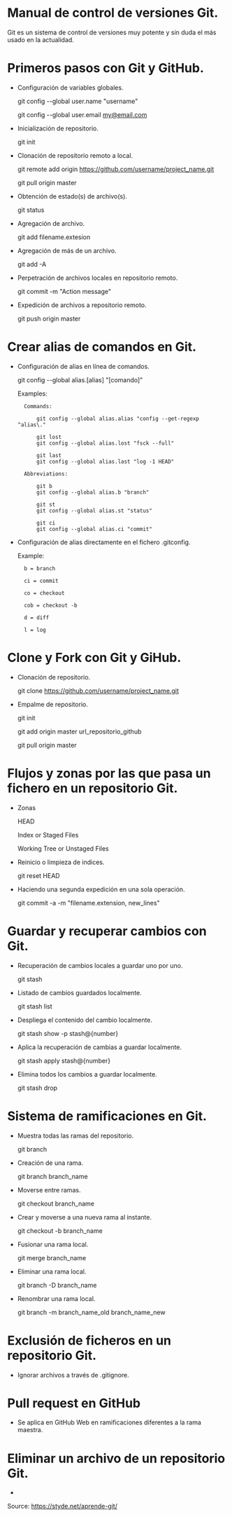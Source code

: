 # Manual de control de versiones Git.

Git es un sistema de control de versiones muy potente y sin duda el más usado en la actualidad.

# Primeros pasos con Git y GitHub.

- Configuración de variables globales.

	git config --global user.name "username"

	git config --global user.email my@email.com

- Inicialización de repositorio.
	
	git init

- Clonación de repositorio remoto a local.
	
	git remote add origin https://github.com/username/project_name.git

	git pull origin master

- Obtención de estado(s) de archivo(s).

	git status

- Agregación de archivo.

	git add filename.extesion

- Agregación de más de un archivo.

	git add -A

- Perpetración de archivos locales en repositorio remoto.

	git commit -m "Action message"

- Expedición de archivos a repositorio remoto.

	git push origin master

# Crear alias de comandos en Git.

- Configuración de alias en línea de comandos.

	git config --global alias.[alias] "[comando]"

	Examples:

		Commands:

			git config --global alias.alias "config --get-regexp ^alias\."
			 
			git lost
			git config --global alias.lost "fsck --full"

			git last
			git config --global alias.last "log -1 HEAD"

		Abbreviations:

			git b
			git config --global alias.b "branch"

			git st
			git config --global alias.st "status"

			git ci
			git config --global alias.ci "commit"

- Configuración de alias directamente en el fichero .gitconfig.

	Example:

		b = branch

	    ci = commit

	    co = checkout

	    cob = checkout -b

	    d = diff

	    l = log

# Clone y Fork con Git y GiHub.

- Clonación de repositorio.

	git clone https://github.com/username/project_name.git

- Empalme de repositorio.

	git init

	git add origin master url_repositorio_github

	git pull origin master

# Flujos y zonas por las que pasa un fichero en un repositorio Git.

- Zonas
	
	HEAD

	Index or Staged Files

	Working Tree or Unstaged Files

- Reinicio o limpieza de indices.

	git reset HEAD

- Haciendo una segunda expedición en una sola operación.

	git commit -a -m "filename.extension, new_lines"

# Guardar y recuperar cambios con Git.

- Recuperación de cambios locales a guardar uno por uno.

	git stash

- Listado de cambios guardados localmente.

	git stash list

- Despliega el contenido del cambio localmente.

	git stash show -p stash@{number}

- Aplica la recuperación de cambias a guardar localmente.

	git stash apply stash@{number}

- Elimina todos los cambios a guardar localmente.

	git stash drop

# Sistema de ramificaciones en Git.

- Muestra todas las ramas del repositorio.

	git branch

- Creación de una rama.

	git branch branch_name

- Moverse entre ramas.

	git checkout branch_name

- Crear y moverse a una nueva rama al instante.

	git checkout -b branch_name

- Fusionar una rama local.

	git merge branch_name

- Eliminar una rama local.

	git branch -D branch_name

- Renombrar una rama local.

	git branch -m branch_name_old branch_name_new

# Exclusión de ficheros en un repositorio Git.

- Ignorar archivos a través de .gitignore.

# Pull request en GitHub

- Se aplica en GitHub Web en ramificaciones diferentes a la rama maestra.

# Eliminar un archivo de un repositorio Git.

- 



Source: https://styde.net/aprende-git/